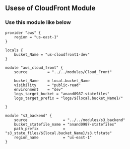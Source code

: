 ## Usese of CloudFront Module


### Use this module like below 

    provider "aws" {
        region = "us-east-1"
    }

    locals {
        bucket_Name = "us-cloudfront1-dev"
    }

    module "aws_cloud_front" {
        source         = "../../modules/Cloud_Front"

        bucket_Name    = local.bucket_Name
        visibility     = "public-read"
        environment    = "dev"
        logs_target_bucket = "anand0987-statefiles"
        logs_target_prefix = "logs/${local.bucket_Name}/"
        
    }

    module "s3_backend" {
        source                = "../../modules/s3_backend"
        bucket_statefile_name = "anand0987-statefiles"
        path_prefix           = "s3_state_files/${local.bucket_Name}/s3.tfstate"
        region_name           = "us-east-1"            
    }